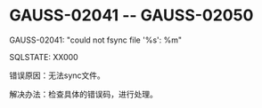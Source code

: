 # GAUSS-02041 -- GAUSS-02050

GAUSS-02041: "could not fsync file '%s': %m"

SQLSTATE: XX000

错误原因：无法sync文件。

解决办法：检查具体的错误码，进行处理。

